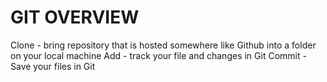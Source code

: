 # GIT OVERVIEW

Clone - bring repository that is hosted somewhere like Github into a folder on your local machine
Add - track your file and changes in Git
Commit - Save your files in Git
